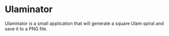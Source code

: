Ulaminator
==========

Ulaminator is a small application that will generate a square Ulam spiral and save it to a PNG file.
